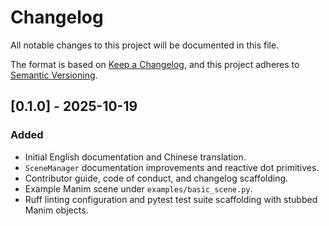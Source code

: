 # Changelog

All notable changes to this project will be documented in this file.

The format is based on [Keep a Changelog](https://keepachangelog.com/en/1.1.0/), and this project adheres to [Semantic Versioning](https://semver.org/spec/v2.0.0.html).

## [0.1.0] - 2025-10-19
### Added
- Initial English documentation and Chinese translation.
- `SceneManager` documentation improvements and reactive dot primitives.
- Contributor guide, code of conduct, and changelog scaffolding.
- Example Manim scene under `examples/basic_scene.py`.
- Ruff linting configuration and pytest test suite scaffolding with stubbed Manim objects.
